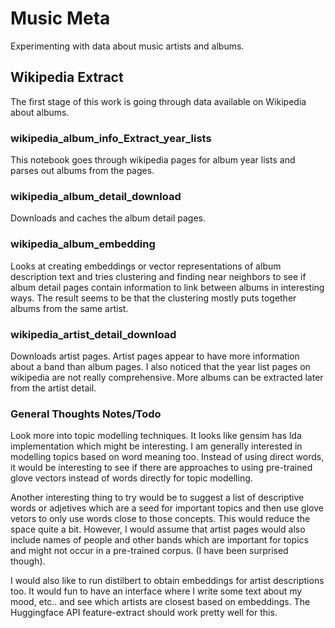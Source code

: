 # Music Meta

Experimenting with data about music artists and albums.

## Wikipedia Extract

The first stage of this work is going through data available on Wikipedia about albums.

### wikipedia_album_info_Extract_year_lists

This notebook goes through wikipedia pages for album year lists and parses out albums from the pages.

### wikipedia_album_detail_download

Downloads and caches the album detail pages.

### wikipedia_album_embedding

Looks at creating embeddings or vector representations of album description text and tries clustering and finding near neighbors to see if album detail pages contain information to link between albums in interesting ways. The result seems to be that the clustering mostly puts together albums from the same artist.

### wikipedia_artist_detail_download

Downloads artist pages. Artist pages appear to have more information about a band than album pages. I also noticed that the year list pages on wikipedia are not really comprehensive. More albums can be extracted later from the artist detail.

### General Thoughts Notes/Todo

Look more into topic modelling techniques. It looks like gensim has lda implementation which might be interesting. I am generally interested in modelling topics based on word meaning too. Instead of using direct words, it would be interesting to see if there are approaches to using pre-trained glove vectors instead of words directly for topic modelling.

Another interesting thing to try would be to suggest a list of descriptive words or adjetives which are a seed for important topics and then use glove vetors to only use words close to those concepts. This would reduce the space quite a bit. However, I would assume that artist pages would also include names of people and other bands which are important for topics and might not occur in a pre-trained corpus. (I have been surprised though).

I would also like to run distilbert to obtain embeddings for artist descriptions too. It would fun to have an interface where I write some text about my mood, etc.. and see which artists are closest based on embeddings. The Huggingface API feature-extract should work pretty well for this.